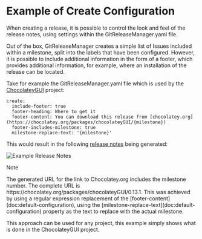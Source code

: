 # Example of Create Configuration

When creating a release, it is possible to control the look and feel of the release notes, using settings within the GitReleaseManager.yaml file.

Out of the box, GitReleaseManager creates a simple list of Issues included within a milestone, split into the labels that have been configured.  However, it is possible to include additional information in the form of a footer, which provides additional information, for example, where an installation of the release can be located.

Take for example the GitReleaseManager.yaml file which is used by the [ChocolateyGUI](https://github.com/chocolatey/ChocolateyGUI) project:

```
create:
  include-footer: true
  footer-heading: Where to get it
  footer-content: You can download this release from [chocolatey.org](https://chocolatey.org/packages/chocolateyGUI/{milestone})
  footer-includes-milestone: true
  milestone-replace-text: '{milestone}'
```

This would result in the following [release notes](https://github.com/chocolatey/ChocolateyGUI/releases/tag/0.13.1) being generated:

![Example Release Notes]()

<div class="admonition note">
    <p class="first admonition-title">Note</p>
    <p class="last">
        The generated URL for the link to Chocolatey.org includes the milestone number.  The complete URL is https://chocolatey.org/packages/chocolateyGUI/0.13.1.  This was achieved by using a regular expression replacement of the [footer-content](doc:default-configuration), using the [milestone-replace-text](doc:default-configuration) property as the text to replace with the actual milestone.

This approach can be used for any project, this example simply shows what is done in the ChocolateyGUI project.
    </p>
</div>